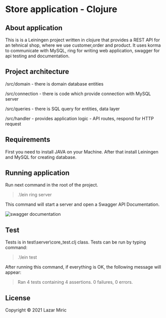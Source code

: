 # Store application - Clojure 

## About application

This is is a Leiningen project written in clojure that provides a REST API for an tehnical shop, where we use customer,order and product. It uses korma to communicate with MySQL, ring for writing web application, swagger for api testing and documentation.

## Project architecture

/src/domain - there is domain database entities

/src/connection - there is code which provide connection with MySQL server

/src/queries - there is SQL query for entities, data layer

/src/handler - provides application logic  - API routes, respond for HTTP request

## Requirements

First you need to install JAVA on your Machine. After that install Leiningen and MySQL for creating database.

## Running application

Run next command in the root of the project.
>.\lein ring server

This command will start a server and open a Swagger API Documentation.

![swagger documentation](https://i.ibb.co/MN8dM1W/swagger.png)
## Test

Tests is in test\server\core_test.clj class. 
Tests can be run by typing command:
>.\lein test

After running this command, if everything is OK, the following message will appear:
>Ran 4 tests containing 4 assertions.
0 failures, 0 errors.

## License
Copyright © 2021 Lazar Miric